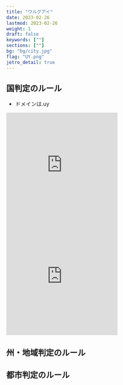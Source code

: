 ```yaml
---
title: "ウルグアイ"
date: 2023-02-26
lastmod: 2023-02-26
weight: 1
draft: false
keywords: [""]
sections: [""]
bg: "bg/city.jpg"
flag: "UY.png"
jetro_detail: true
---
```


<div class="main-desciption country-description">
    <h2 class="section-title">国判定のルール</h2>
    <ul class="rule-list">
        <li>ドメインは<span class="quiz">.uy</span></li>
    </ul>
</div>


<div class="googlemap-if">
<iframe src="https://www.google.com/maps/embed?pb=!4v1679327423554!6m8!1m7!1sqelbXFsOIQtnblxgZohCug!2m2!1d-34.87939840817775!2d-56.19942655477566!3f105.62232538722729!4f-15.242891548544975!5f3.2656791543948613" width="295" height="295" style="border:0;" allowfullscreen="" loading="lazy" referrerpolicy="no-referrer-when-downgrade"></iframe>
<iframe src="https://www.google.com/maps/embed?pb=!4v1679327528394!6m8!1m7!1ssxufPIH7nEIpwduZF0V7kg!2m2!1d-33.72357816943764!2d-56.33154992848898!3f344.11519822451896!4f7.0925349400367566!5f3.325193203789971" width="295" height="295" style="border:0;" allowfullscreen="" loading="lazy" referrerpolicy="no-referrer-when-downgrade"></iframe>
</div>

<div class="main-desciption area-description">
    <h2 class="section-title">州・地域判定のルール</h2>
    <ul class="rule-list">
    </ul>
</div>

<div class="main-desciption city-description">
    <h2 class="section-title">都市判定のルール</h2>
    <ul class="rule-list">
    </ul>
</div>
